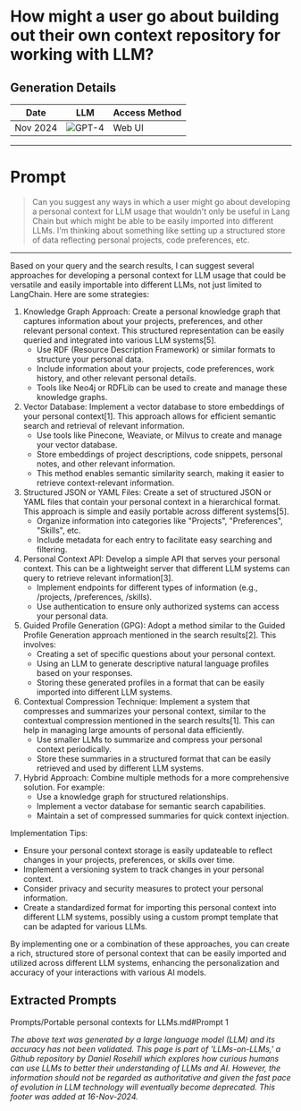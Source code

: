 # How might a user go about building out their own context repository for working with LLM?

## Generation Details

| Date       | LLM        | Access Method |
|------------|------------|---------------|
| Nov 2024 | ![GPT-4](https://img.shields.io/badge/GPT--4-412991?style=for-the-badge&logo=openai&logoColor=white) |  Web UI |

---

# Prompt

> Can you suggest any ways in which a user might go about developing a personal context for LLM usage that wouldn't only be useful in Lang Chain but which might be able to be easily imported into different LLMs. I'm thinking about something like setting up a structured store of data reflecting personal projects, code preferences, etc.

---

Based on your query and the search results, I can suggest several approaches for developing a personal context for LLM usage that could be versatile and easily importable into different LLMs, not just limited to LangChain. Here are some strategies:

1. Knowledge Graph Approach:
   Create a personal knowledge graph that captures information about your projects, preferences, and other relevant personal context. This structured representation can be easily queried and integrated into various LLM systems\[5].
   - Use RDF (Resource Description Framework) or similar formats to structure your personal data.
   - Include information about your projects, code preferences, work history, and other relevant personal details.
   - Tools like Neo4j or RDFLib can be used to create and manage these knowledge graphs.
2. Vector Database:
   Implement a vector database to store embeddings of your personal context\[1]. This approach allows for efficient semantic search and retrieval of relevant information.
   - Use tools like Pinecone, Weaviate, or Milvus to create and manage your vector database.
   - Store embeddings of project descriptions, code snippets, personal notes, and other relevant information.
   - This method enables semantic similarity search, making it easier to retrieve context-relevant information.
3. Structured JSON or YAML Files:
   Create a set of structured JSON or YAML files that contain your personal context in a hierarchical format. This approach is simple and easily portable across different systems\[5].
   - Organize information into categories like "Projects", "Preferences", "Skills", etc.
   - Include metadata for each entry to facilitate easy searching and filtering.
4. Personal Context API:
   Develop a simple API that serves your personal context. This can be a lightweight server that different LLM systems can query to retrieve relevant information\[3].
   - Implement endpoints for different types of information (e.g., /projects, /preferences, /skills).
   - Use authentication to ensure only authorized systems can access your personal data.
5. Guided Profile Generation (GPG):
   Adopt a method similar to the Guided Profile Generation approach mentioned in the search results\[2]. This involves:
   - Creating a set of specific questions about your personal context.
   - Using an LLM to generate descriptive natural language profiles based on your responses.
   - Storing these generated profiles in a format that can be easily imported into different LLM systems.
6. Contextual Compression Technique:
   Implement a system that compresses and summarizes your personal context, similar to the contextual compression mentioned in the search results\[1]. This can help in managing large amounts of personal data efficiently.
   - Use smaller LLMs to summarize and compress your personal context periodically.
   - Store these summaries in a structured format that can be easily retrieved and used by different LLM systems.
7. Hybrid Approach:
   Combine multiple methods for a more comprehensive solution. For example:
   - Use a knowledge graph for structured relationships.
   - Implement a vector database for semantic search capabilities.
   - Maintain a set of compressed summaries for quick context injection.

Implementation Tips:

- Ensure your personal context storage is easily updateable to reflect changes in your projects, preferences, or skills over time.
- Implement a versioning system to track changes in your personal context.
- Consider privacy and security measures to protect your personal information.
- Create a standardized format for importing this personal context into different LLM systems, possibly using a custom prompt template that can be adapted for various LLMs.

By implementing one or a combination of these approaches, you can create a rich, structured store of personal context that can be easily imported and utilized across different LLM systems, enhancing the personalization and accuracy of your interactions with various AI models.

## Extracted Prompts

Prompts/Portable personal contexts for LLMs.md#Prompt 1

*The above text was generated by a large language model (LLM) and its accuracy has not been validated. This page is part of 'LLMs-on-LLMs,' a Github repository by Daniel Rosehill which explores how curious humans can use LLMs to better their understanding of LLMs and AI. However, the information should not be regarded as authoritative and given the fast pace of evolution in LLM technology will eventually become deprecated. This footer was added at 16-Nov-2024.*


